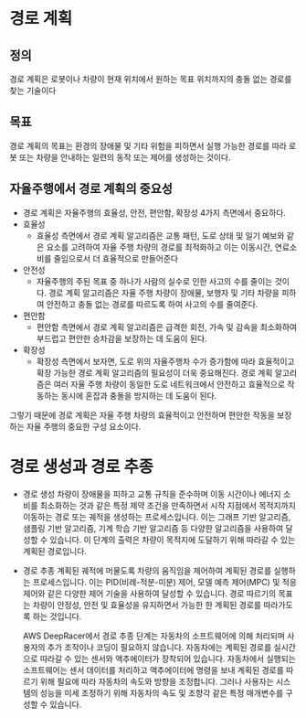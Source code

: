 # 경로 계획
## 정의 
경로 계획은 로봇이나 차량이 현재 위치에서 원하는 목표 위치까지의 충돌 없는 경로를 찾는 기술이다 
## 목표
경로 계획의 목표는 환경의 장애물 및 기타 위험을 피하면서 실행 가능한 경로를 따라 로봇 또는 차량을 안내하는 일련의 동작 또는 제어를 생성하는 것이다.

## 자율주행에서 경로 계획의 중요성
* 경로 계획은 자율주행의 효율성, 안전, 편안함, 확장성 4가지 측면에서  중요하다.
* 효율성
    * 효율성 측면에서 경로 계획 알고리즘은 교통 패턴, 도로 상태 및 일기 예보와 같은 요소를 고려하여 
    자율 주행 차량의 경로를 최적화하고 이는 이동시간, 연료소비를 줄임으로서 더 효율적으로 만들어준다
* 안전성
    * 자율주행의 주된 목표 중 하나가 사람의 실수로 인한 사고의 수를 줄이는 것이다. 
    경로 계획 알고리즘은 자율 주행 차량이 장애물, 보행자 및 기타 차량을 피하여 안전하고 충돌 없는 경로를 따르도록 하여 사고의 수를 줄여준다.
* 편안함
    * 편안함 측면에서 경로 계획 알고리즘은 급격한 회전, 가속 및 감속을 최소화하여 부드럽고 편안한 승차감을 보장하는 데 도움이 된다.
* 확장성
    * 확장성 측면에서 보자면, 도로 위의 자율주행차 수가 증가함에 따라 효율적이고 확장 가능한 경로 계획 알고리즘의 필요성이 더욱 중요해진다. 
    경로 계획 알고리즘은 여러 자율 주행 차량이 동일한 도로 네트워크에서 안전하고 효율적으로 작동하는 동시에 혼잡과 충돌을 방지하는 데 도움이 된다.

그렇기 때문에 경로 계획은 자율 주행 차량의 효율적이고 안전하며 편안한 작동을 보장하는 자율 주행의 중요한 구성 요소이다.

# 경로 생성과 경로 추종
* 경로 생성
    차량이 장애물을 피하고 교통 규칙을 준수하며 이동 시간이나 에너지 소비를 최소화하는 것과 같은 특정 제약 조건을 만족하면서 
    시작 지점에서 목적지까지 이동하는 경로 또는 궤적을 생성하는 프로세스입니다. 
    이는 그래프 기반 알고리즘, 샘플링 기반 알고리즘, 기계 학습 기반 알고리즘 등 다양한 알고리즘을 사용하여 달성할 수 있습니다. 
    이 단계의 출력은 차량이 목적지에 도달하기 위해 따라갈 수 있는 계획된 경로입니다.

* 경로 추종
    계획된 궤적에 머물도록 차량의 움직임을 제어하여 계획된 경로를 실행하는 프로세스입니다. 
    이는 PID(비례-적분-미분) 제어, 모델 예측 제어(MPC) 및 적응 제어와 같은 다양한 제어 기술을 사용하여 달성할 수 있습니다. 
    경로 따르기의 목표는 차량이 안정성, 안전 및 효율성을 유지하면서 가능한 한 계획된 경로를 따라가도록 하는 것입니다.

    AWS DeepRacer에서 경로 추종 단계는 자동차의 소프트웨어에 의해 처리되며 사용자의 추가 조작이나 코딩이 필요하지 않습니다. 
    자동차에는 계획된 경로를 실시간으로 따라갈 수 있는 센서와 액추에이터가 장착되어 있습니다. 
    자동차에서 실행되는 소프트웨어는 센서 데이터를 처리하고 액추에이터에 명령을 보내 계획된 경로를 따르기 위해 필요에 따라 자동차의 속도와 방향을 조정합니다. 
    그러나 사용자는 시스템의 성능을 미세 조정하기 위해 자동차의 속도 및 조향각 같은 특정 매개변수를 구성할 수 있습니다.

